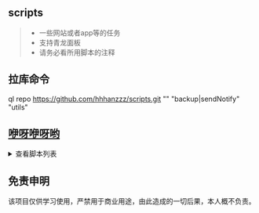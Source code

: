 ## scripts

> - 一些网站或者app等的任务
> - 支持青龙面板
> - 请务必看所用脚本的注释

## 拉库命令
ql repo https://github.com/hhhanzzz/scripts.git "" "backup|sendNotify" "utils"

## [咿呀咿呀哟](https://t.me/hhhan_script)

<details>
  <summary>查看脚本列表</summary>

  - [x] [MT论坛](https://bbs.binmt.cc)签到
  - [x] [刺猬猫阅读](https://wap.ciweimao.com)签到、任务、检索宝箱
  - [x] [巴奴毛肚火锅](https://raw.githubusercontent.com/hhhanzzz/scripts/main/bnmdhg.js)签到

</details>

## 免责申明
该项目仅供学习使用，严禁用于商业用途，由此造成的一切后果，本人概不负责。
